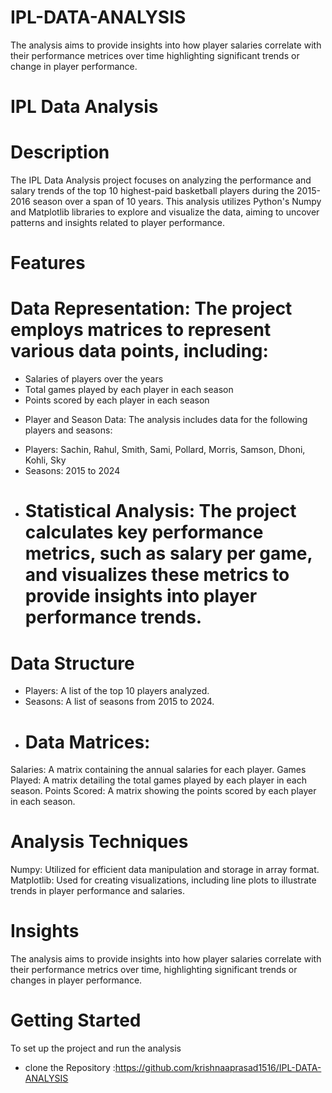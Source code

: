 # IPL-DATA-ANALYSIS
The analysis aims to provide insights into how player salaries correlate with their performance metrices over time  highlighting significant trends or change in player performance.
# IPL Data Analysis
 # Description
The IPL Data Analysis project focuses on analyzing the performance and salary trends of the top 10 highest-paid basketball players during the 2015-2016 season over a span of 10 years. This analysis utilizes Python's Numpy and Matplotlib libraries to explore and visualize the data, aiming to uncover patterns and insights related to player performance.

# Features
# Data Representation: The project employs matrices to represent various data points, including:

 - Salaries of players over the years
 - Total games played by each player in each season
 - Points scored by each player in each season
 * Player and Season Data: The analysis includes data for the following players and seasons:

 - Players: Sachin, Rahul, Smith, Sami, Pollard, Morris, Samson, Dhoni, Kohli, Sky
 - Seasons: 2015 to 2024
 - # Statistical Analysis: The project calculates key performance metrics, such as salary per game, and visualizes these metrics to provide insights into player performance trends.

 # Data Structure
 - Players: A list of the top 10 players analyzed.
 - Seasons: A list of seasons from 2015 to 2024.
- # Data Matrices:
Salaries: A matrix containing the annual salaries for each player.
Games Played: A matrix detailing the total games played by each player in each season.
Points Scored: A matrix showing the points scored by each player in each season.
# Analysis Techniques
Numpy: Utilized for efficient data manipulation and storage in array format.
Matplotlib: Used for creating visualizations, including line plots to illustrate trends in player performance and salaries.
# Insights
The analysis aims to provide insights into how player salaries correlate with their performance metrics over time, highlighting significant trends or changes in player performance.

# Getting Started
To set up the project and run the analysis
- clone the Repository :https://github.com/krishnaaprasad1516/IPL-DATA-ANALYSIS

